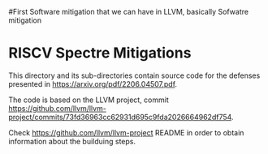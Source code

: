 #First Software mitigation that we can have in LLVM, basically  Sofwatre mitigation

# RISCV Spectre Mitigations
This directory and its sub-directories contain source code for the defenses
presented in https://arxiv.org/pdf/2206.04507.pdf.

The code is based on the LLVM project, 
commit https://github.com/llvm/llvm-project/commits/73fd36963cc62931d695c9fda2026664962df754.

Check https://github.com/llvm/llvm-project README in order to obtain information 
about the builduing steps.
